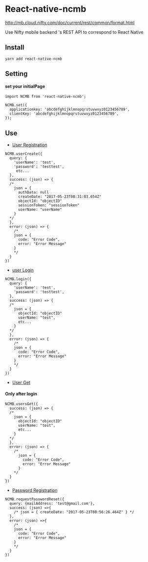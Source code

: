# React-native-ncmb

http://mb.cloud.nifty.com/doc/current/rest/common/format.html

Use Nifty mobile backend 's REST API to correspond to React Native

## Install
```
yarn add react-native-ncmb
```

## Setting

#### set your initialPage

```
import NCMB from 'react-native-ncmb';

NCMB.set({
  applicationkey: 'abcdefghijklmnopqrstuvwxyz0123456789',
  clientKey: 'abcdefghijklmnopqrstuvwxyz0123456789',
});

```

## Use
- [User Registration](http://mb.cloud.nifty.com/doc/current/rest/user/userRegistration.html)


```
NCMB.userCreate({
  query: {
    'userName': 'test',
    'password': 'testtest',
     etc...
  },
  success: (json) => {
  /*
    json = {
      authData: null
      createDate: "2017-05-23T08:31:03.654Z"
      objectId: "objectID"
      sessionToken: "sessionToken"
      userName: "userName"
    }
  */
  },
  error: (json) => {
    /*
    json = {
      code: "Error Code", 
      error: "Error Message"
    }
    */
  }
})

```
- [user Login](http://mb.cloud.nifty.com/doc/current/rest/user/userLogin.html)


```
NCMB.login({
  query: {
    'userName': 'test',
    'password': 'testtest',
  },
  success: (json) => {
  /*
    json = {
      objectId: "objectID"
      userName: "test",
      etc...
    }
  */
  },
  error: (json) => {
    /*
    json = {
      code: "Error Code", 
      error: "Error Message"
    }
    */
  }
})
```

- [User Get](http://mb.cloud.nifty.com/doc/current/rest/user/userGet.html)

#### Only after login

```
NCMB.usersGet({
  success: (json) => {
  /*
    json = {
      objectId: "objectID"
      userName: "test",
      etc...
    }
  */
  },
  error: (json) => {
    /*
      json = {
        code: "Error Code", 
        error: "Error Message"
      }
    */
  }
})
```
- [Password Registration](http://mb.cloud.nifty.com/doc/current/rest/user/passwordRegistration.html)

```
NCMB.requestPasswordReset({
  query: {mailAddress: 'test@gmail.com'},
  success: (json) =>{
    /* json = { createDate: "2017-05-23T08:56:26.464Z" } */
  },
  error: (json) =>{
    /*
    json = {
      code: "Error Code",
      error: "Error Message"
    }
    */
  }
})
```